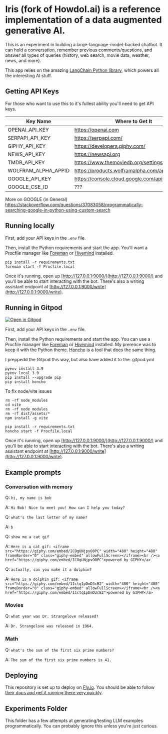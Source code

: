 # Iris (fork of HowdoI.ai) is a reference implementation of a data augmented generative AI.

This is an experiment in building a large-language-model-backed chatbot. It can hold a conversation, remember previous comments/questions, and answer all types of queries (history, web search, movie data, weather, news, and more).

This app relies on the amazing [LangChain Python library](https://langchain.readthedocs.io/en/latest/index.html), which powers all the interesting AI stuff.


## Getting API Keys 

For those who want to use this to it's fullest ability you'll need to get API keys.

| Key Name  |  Where to Get It | Works?  |
|-----------|------------------|---------|
| OPENAI_API_KEY | https://openai.com | Yes |
| SERPAPI_API_KEY | https://serpapi.com/ | Yes |
| GIPHY_API_KEY | https://developers.giphy.com/ | Testing |
| NEWS_API_KEY | https://newsapi.org | Yes |
| TMDB_API_KEY | https://www.themoviedb.org/settings/api | Yes |
| WOLFRAM_ALPHA_APPID | https://products.wolframalpha.com/api | Testing |
| GOOGLE_API_KEY | https://console.cloud.google.com/apis/credentials | Todo |
| GOOGLE_CSE_ID | ??? | Todo

More on GOOGLE (in General) https://stackoverflow.com/questions/37083058/programmatically-searching-google-in-python-using-custom-search

## Running locally

First, add your API keys in the `.env` file.

Then, install the Python requirements and start the app. You'll want a Procfile manager like [Foreman](https://github.com/ddollar/foreman) or [Hivemind](https://github.com/DarthSim/hivemind) installed.

```
pip install -r requirements.txt
foreman start -f Procfile.local
```

Once it's running, open up [http://127.0.0.1:9000/](http://127.0.0.1:9000/) and you'll be able to start interacting with the bot. There's also a writing assistant endpoint at [http://127.0.0.1:9000/write](http://127.0.0.1:9000/write).


## Running in Gitpod

[![Open in Gitpod](https://gitpod.io/button/open-in-gitpod.svg)](https://gitpod.io/#https://github.com/xingh/iris)

First, add your API keys in the `.env` file.

Then, install the Python requirements and start the app. You can use a Procfile manager like [Foreman](https://github.com/ddollar/foreman) or [Hivemind](https://github.com/DarthSim/hivemind) installed. My prerence was to keep it with the Python theme. [Honcho](https://github.com/nickstenning/honcho) is a tool that does the same thing. 

I preppedd the Gitpod this way, but also have added it to the .gitpod.yml
```
pyenv install 3.9
pyenv local 3.9
pip install --upgrade pip
pip install honcho 
```

To fix node/vite issues
```
rm -rf node_modules
cd vite
rm -rf node_modules
rm -rf dist/assets/*
npm install -g vite
```

```
pip install -r requirements.txt
honcho start -f Procfile.local
```

Once it's running, open up [http://127.0.0.1:9000/](http://127.0.0.1:9000/) and you'll be able to start interacting with the bot. There's also a writing assistant endpoint at [http://127.0.0.1:9000/write](http://127.0.0.1:9000/write).

## Example prompts

### Conversation with memory

Q: `hi, my name is bob`

A: `Hi Bob! Nice to meet you! How can I help you today?`

Q: `what's the last letter of my name?`

A: `b`

Q: `show me a cat gif`

A: `Here is a cat gif: <iframe src="https://giphy.com/embed/ICOgUNjpvO0PC" width="480" height="480" frameBorder="0" class="giphy-embed" allowFullScreen></iframe><br /><a href="https://giphy.com/embed/ICOgUNjpvO0PC">powered by GIPHY</a>`

Q: `actually, can you make it a dolphin?`

A: `Here is a dolphin gif: <iframe src="https://giphy.com/embed/11ctq1pDmD3cB2" width="480" height="480" frameBorder="0" class="giphy-embed" allowFullScreen></iframe><br /><a href="https://giphy.com/embed/11ctq1pDmD3cB2">powered by GIPHY</a>`

### Movies

Q: `what year was Dr. Strangelove released?`

A: `Dr. Strangelove was released in 1964.`

### Math

Q: `what's the sum of the first six prime numbers?`

A: `The sum of the first six prime numbers is 41.`

## Deploying

This repository is set up to deploy on [Fly.io](https://fly.io/). You should be able to follow [their docs and get it running there very quickly](https://fly.io/docs/languages-and-frameworks/python/).

## Experiments Folder

This folder has a few attempts at generating/testing LLM examples programmatically. You can probably ignore this unless you're just curious.
